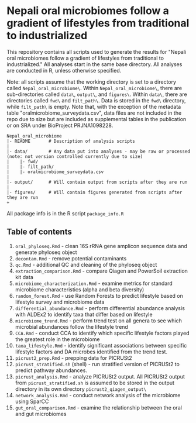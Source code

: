 # Nepali oral microbiomes follow a gradient of lifestyles from traditional to industrialized
This repository contains all scripts used to generate the results for "Nepali oral microbiomes follow a gradient of lifestyles from traditional to industrialized." All analyses start in the same base directory. All analyses are conducted in R, unless otherwise specified. 

Note: all scripts assume that the working directory is set to a directory called `Nepal_oral_microbiome\`. Within `Nepal_oral_microbiome\`, there are sub-directories called `data\`, `output\`, and `figures\`. Within `data\`, there are directories called `fwd\` and `filt_path\`. Data is stored in the `fwd\` directory, while `filt_path\` is empty. Note that, with the exception of the metadata table "oralmicrobiome_surveydata.csv", data files are not included in the repo due to size but are included as supplemental tables in the publication or on SRA under BioProject PRJNA1098228. 

```
Nepal_oral_microbiome
|- README		# Description of analysis scripts
|
|- data/		# Any data put into analyses - may be raw or processed (note: not version controlled currently due to size)
|    |- fwd/		          
|    |- filt_path/
|    |- oralmicrobiome_surveydata.csv
|
|- output/		# Will contain output from scripts after they are run
|
|- figures/		# Will contain figures generated from scripts after they are run
+
```

All package info is in the R script `package_info.R`

## Table of contents
1. `oral_phyloseq.Rmd` - clean 16S rRNA gene amplicon sequence data and generate phyloseq object
2. `decontam.Rmd` - remove potential contaminants
3. `qc.Rmd` - additional QC and cleaning of the phyloseq object
4. `extraction_comparison.Rmd` - compare Qiagen and PowerSoil extraction kit data
5. `microbiome_characterization.Rmd` - examine metrics for standard microbiome characteristics (alpha and beta diversity)
6. `random_forest.Rmd` - use Random Forests to predict lifestyle based on lifestyle survey and microbiome data
7. `differential_abundance.Rmd` - perform differential abundance analysis with ALDEx2 to identify taxa that differ based on lifestyle
8. `microbiome_trend.Rmd` - perform trend test on all genera to see which microbial abundances follow the lifestyle trend
9. `CCA.Rmd` - conduct CCA to identify which specific lifestyle factors played the greatest role in the microbiome
10. `taxa_lifestyle.Rmd` - identify significant associations between specific lifestyle factors and DA microbes identified from the trend test.
11. `picrust2_prep.Rmd` - prepping data for PICRUSt2
12. `picrust_stratified.sh` (shell) - run stratified version of PICRUSt2 to predict pathway abundances.
13. `picrust_analysis.Rmd` - analyze PICRUSt2 output. All PICRUSt2 output from `picrust_stratified.sh` is assumed to be stored in the output directory in its own directory `picrust2_qiagen_output\`
14. `network_analysis.Rmd` - conduct network analysis of the microbiome using SparCC
15. `gut_oral_comparison.Rmd` - examine the relationship between the oral and gut microbiomes
